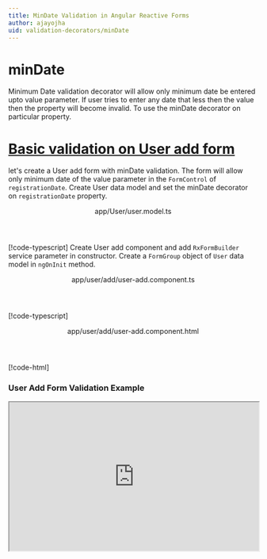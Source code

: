 ```yaml
---
title: MinDate Validation in Angular Reactive Forms
author: ajayojha
uid: validation-decorators/minDate
---
```

# minDate
Minimum Date validation decorator will allow only minimum date be entered upto value parameter. If user tries to enter any date that less then the value then the property will become invalid. To use the minDate decorator on particular property.
 
# [Basic validation on User add form  ](#tab/basic-validation-on-User-add-form)
let's create a User add form with minDate validation. The form will allow only minimum date of the value parameter in the `FormControl` of `registrationDate`. 
Create User data model and set the minDate decorator on `registrationDate` property.
<header class="header-tab-title">app/User/user.model.ts</header>

[!code-typescript[](../../examples/reactive-form-validators/minDate/rxweb-minDate-validation-add-angular-reactive-form/src/app/user/user.model.ts?highlight=5)]
Create User add component and add `RxFormBuilder` service parameter in constructor. Create a `FormGroup` object of `User` data model in `ngOnInit` method.
<header class="header-tab-title">app/user/add/user-add.component.ts</header>

[!code-typescript[](../../examples/reactive-form-validators/minDate/rxweb-minDate-validation-add-angular-reactive-form/src/app/user/add/user-add.component.ts?highlight=17,21-22)]
<header class="header-tab-title">app/user/add/user-add.component.html</header>

[!code-html[](../../examples/reactive-form-validators/minDate/rxweb-minDate-validation-add-angular-reactive-form/src/app/user/add/user-add.component.html)]

<h3>User Add Form Validation Example</h3>
<iframe src="https://stackblitz.com/edit/rxweb-minDate-validation-add-angular-reactive-form?embed=1&file=src/styles.css&hideExplorer=1&hideNavigation=1&view=preview" width="100%" height="300">

# [Basic validation on User edit  form](#tab/basic-validation-on-User-edit-form)
let's create a User edit form with minDate validation. The form will allow only minimum date of the value parameter in the `FormControl` of `registrationDate`. 
Create User data model and set the minDate decorator on `registrationDate` property.
<header class="header-tab-title">app/User/user.model.ts</header>

[!code-typescript[](../../examples/reactive-form-validators/minDate/rxweb-minDate-validation-edit-angular-reactive-form/src/app/user/user.model.ts?highlight=5)]
Create User edit component and add `RxFormBuilder` and `HttpClient` service parameter  in constructor. On `ngOnInit` method get request method for getting data from json or server and that data pass in `this.formBuilder.formGroup<User>(User,user)`
<header class="header-tab-title">app/user/edit/user-edit.component.ts</header>

[!code-typescript[](../../examples/reactive-form-validators/minDate/rxweb-minDate-validation-edit-angular-reactive-form/src/app/user/edit/user-edit.component.ts?highlight=17,21-22)]
<header class="header-tab-title">app/user/edit/user-edit.component.html</header>

[!code-html[](../../examples/reactive-form-validators/minDate/rxweb-minDate-validation-edit-angular-reactive-form/src/app/user/edit/user-edit.component.html)]

<h3>User Edit Form Validation Example</h3>
<iframe src="https://stackblitz.com/edit/rxweb-minDate-validation-edit-angular-reactive-form?embed=1&file=src/styles.css&hideExplorer=1&hideNavigation=1&view=preview" width="100%" height="300">

---

# DateConfig 
message and conditional expression options are not mandatory to use in the `@minDate()` decorator but value is mandatory. If needed then use the below options.


|Option | Description |
|--- | ---- |
|[conditionalExpression](#conditionalexpression) | Min Date validation should be applied if the condition is matched in the `conditionalExpression` function. Validation framework will pass two parameters at the time of `conditionalExpression` check. Those two parameters are current `FormGroup` value and root `FormGroup` value. You can apply the condition on respective object value.If there is need of dynamic validation means it is not fixed in client code, it will change based on some criterias. In this scenario you can bind the expression based on the expression value is coming from the web server in `string` format. The `conditionalExpression` will work as same as client function. |
|[message](#message) | To override the global configuration message and show the custom message on particular control property. |
|[value](#value) | enter value which you want to restrict number in the property |

## conditionalExpression 
Type :  `Function`  |  `string` 

Min Date validation should be applied if the condition is matched in the `conditionalExpression` function. Validation framework will pass two parameters at the time of `conditionalExpression` check. Those two parameters are current `FormGroup` value and root `FormGroup` value. You can apply the condition on respective object value.
If there is need of dynamic validation means it is not fixed in client code, it will change based on some criterias. In this scenario you can bind the expression based on the expression value is coming from the web server in `string` format. The `conditionalExpression` will work as same as client function.
 
> Binding `conditionalExpression` with `Function` object.
<header class="header-title">user.model.ts (User class property)</header>

[!code-typescript[](../../examples/reactive-form-validators/minDate/complete-rxweb-minDate-validation-add-angular-reactive-form/src/app/user/user.model.ts#L10-L11)]

 
> Binding `conditionalExpression` with `string` datatype.
<header class="header-title">user.model.ts (User class property)</header>

[!code-typescript[](../../examples/reactive-form-validators/minDate/complete-rxweb-minDate-validation-add-angular-reactive-form/src/app/user/user.model.ts#L10-L11)]

## message 
Type :  `string` 

To override the global configuration message and show the custom message on particular control property.
 
<header class="header-title">user.model.ts (User class property)</header>

[!code-typescript[](../../examples/reactive-form-validators/minDate/complete-rxweb-minDate-validation-add-angular-reactive-form/src/app/user/user.model.ts#L7-L8)]

## value 
Type :  `Date` 

enter value which you want to restrict number in the property
 
<header class="header-title">user.model.ts (User class property)</header>

[!code-typescript[](../../examples/reactive-form-validators/minDate/complete-rxweb-minDate-validation-add-angular-reactive-form/src/app/user/user.model.ts#L7-L8)]


# minDate Validation Complete Example
# [User Model](#tab/complete-user)
<header class="header-tab-title">app/user/user.model.ts</header>

[!code-typescript[](../../examples/reactive-form-validators/minDate/complete-rxweb-minDate-validation-add-angular-reactive-form/src/app/user/user.model.ts)]

# [Address Info Add Component](#tab/complete-user-add-component)
<header class="header-tab-title">app/user/add/user-add.component.ts</header>

[!code-typescript[](../../examples/reactive-form-validators/minDate/complete-rxweb-minDate-validation-add-angular-reactive-form/src/app/user/add/user-add.component.ts)]

# [Address Info Add Html Component](#tab/complete-user-add-html-component)
<header class="header-tab-title">app/user/add/user-add.component.html</header>

[!code-html[](../../examples/reactive-form-validators/minDate/complete-rxweb-minDate-validation-add-angular-reactive-form/src/app/user/add/user-add.component.html)]

# [Working Example](#tab/complete-working-example)
<iframe src="https://stackblitz.com/edit/complete-rxweb-minDate-validation-add-angular-reactive-form?embed=1&file=src/app/address-info/address&hideNavigation=1&view=preview" width="100%" height="500">

---

# Dynamic minDate Validation Complete Example
# [User Model](#tab/dynamic-user)
<header class="header-tab-title">app/user/user.model.ts</header>

[!code-typescript[](../../examples/reactive-form-validators/minDate/dynamic-rxweb-minDate-validation-add-angular-reactive-form/src/app/user/user.model.ts)]

# [Address Info Add Component](#tab/dynamic-user-add-component)
<header class="header-tab-title">app/user/add/user-add.component.ts</header>

[!code-typescript[](../../examples/reactive-form-validators/minDate/dynamic-rxweb-minDate-validation-add-angular-reactive-form/src/app/user/add/user-add.component.ts)]

# [Address Info Add Html Component](#tab/dynamic-user-add-html-component)
<header class="header-tab-title">app/user/add/user-add.component.html</header>

[!code-html[](../../examples/reactive-form-validators/minDate/dynamic-rxweb-minDate-validation-add-angular-reactive-form/src/app/user/add/user-add.component.html)]

# [Working Example](#tab/dynamic-working-example)
<iframe src="https://stackblitz.com/edit/dynamic-rxweb-minDate-validation-add-angular-reactive-form?embed=1&file=src/app/address-info/address&hideNavigation=1&view=preview" width="100%" height="500">

---






